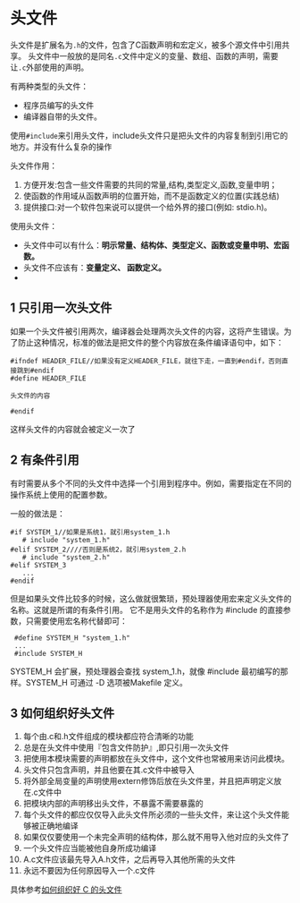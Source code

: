 # 头文件

头文件是扩展名为`.h`的文件，包含了C函数声明和宏定义，被多个源文件中引用共享。
头文件中一般放的是同名`.c`文件中定义的变量、数组、函数的声明，需要让`.c`外部使用的声明。

有两种类型的头文件：

- 程序员编写的头文件
- 编译器自带的头文件。

使用`#include`来引用头文件，include头文件只是把头文件的内容复制到引用它的地方。并没有什么复杂的操作

头文件作用：

1. 方便开发:包含一些文件需要的共同的常量,结构,类型定义,函数,变量申明；
2. 使函数的作用域从函数声明的位置开始，而不是函数定义的位置(实践总结)
3. 提供接口:对一个软件包来说可以提供一个给外界的接口(例如: stdio.h)。

使用头文件：

- 头文件中可以有什么：**明示常量、结构体、类型定义、函数或变量申明、宏函数。**
- 头文件不应该有：**变量定义、 函数定义。**
- 

## 1 只引用一次头文件

如果一个头文件被引用两次，编译器会处理两次头文件的内容，这将产生错误。为了防止这种情况，标准的做法是把文件的整个内容放在条件编译语句中，如下：

```
#ifndef HEADER_FILE//如果没有定义HEADER_FILE，就往下走，一直到#endif，否则直接跳到#endif
#define HEADER_FILE

头文件的内容

#endif
```
这样头文件的内容就会被定义一次了


## 2 有条件引用

有时需要从多个不同的头文件中选择一个引用到程序中。例如，需要指定在不同的操作系统上使用的配置参数。

一般的做法是：
```
#if SYSTEM_1//如果是系统1，就引用system_1.h
   # include "system_1.h"
#elif SYSTEM_2////否则是系统2，就引用system_2.h
   # include "system_2.h"
#elif SYSTEM_3
   ...
#endif
```

但是如果头文件比较多的时候，这么做就很繁琐，预处理器使用宏来定义头文件的名称。这就是所谓的有条件引用。
它不是用头文件的名称作为 #include 的直接参数，只需要使用宏名称代替即可：

```
 #define SYSTEM_H "system_1.h"
 ...
 #include SYSTEM_H
```

SYSTEM_H 会扩展，预处理器会查找 system_1.h，就像 #include 最初编写的那样。SYSTEM_H 可通过 -D 选项被Makefile 定义。

## 3 如何组织好头文件

1. 每个由.c和.h文件组成的模块都应符合清晰的功能
2. 总是在头文件中使用『包含文件防护』,即只引用一次头文件
3. 把使用本模块需要的声明都放在头文件中，这个文件也常被用来访问此模块。
4. 头文件只包含声明，并且他要在其.c文件中被导入
5. 将外部全局变量的声明使用extern修饰后放在头文件里，并且把声明定义放在.c文件中
6. 把模块内部的声明移出头文件，不暴露不需要暴露的
7. 每个头文件的都应仅仅导入此头文件所必须的一些头文件，来让这个头文件能够被正确地编译
8. 如果仅仅要使用一个未完全声明的结构体，那么就不用导入他对应的头文件了
9. 一个头文件应当能被他自身所成功编译
10. A.c文件应该最先导入A.h文件，之后再导入其他所需的头文件
11. 永远不要因为任何原因导入一个.c文件

具体参考[如何组织好 C 的头文件](如何组织好头文件)
